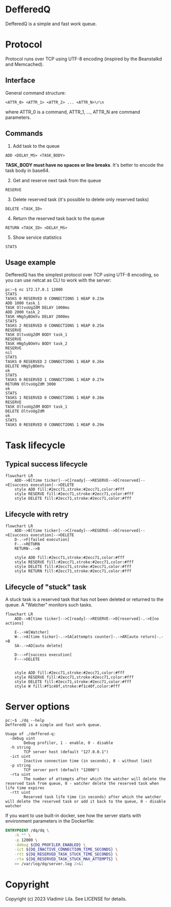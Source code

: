 # DefferedQ #
DefferedQ is a simple and fast work queue.

# Protocol #
Protocol runs over TCP using UTF-8 encoding (inspired by the Beanstalkd and Memcached).

## Interface ##
General command structure:

```
<ATTR_0> <ATTR_1> <ATTR_2> ... <ATTR_N>\r\n
```

where ATTR_0 is a command, ATTR_1, ..., ATTR_N are command parameters.

## Commands ##

1. Add task to the queue

```
ADD <DELAY_MS> <TASK_BODY>
```

**TASK_BODY must have no spaces or line breaks**. It's better to encode the task body in base64.

2. Get and reserve next task from the queue

```
RESERVE
``` 

3. Delete reserved task (it's possible to delete only reserved tasks)

```
DELETE <TASK_ID>
``` 

4. Return the reserved task back to the queue

```
RETURN <TASK_ID> <DELAY_MS>
``` 

5. Show service statistics 

```
STATS
``` 

## Usage example ##

DefferedQ has the simplest protocol over TCP using UTF-8 encoding, so you can use netcat as CLI to work with the server:

```console
pc:~$ nc 172.17.0.1 12000
STATS
TASKS 0 RESERVED 0 CONNECTIONS 1 HEAP 0.23m
ADD 1000 task_1
TASK OltvoUgZdM DELAY 1000ms
ADD 2000 task_2
TASK HNg5yBOmYu DELAY 2000ms
STATS  
TASKS 2 RESERVED 0 CONNECTIONS 1 HEAP 0.25m
RESERVE
TASK OltvoUgZdM BODY task_1
RESERVE
TASK HNg5yBOmYu BODY task_2
RESERVE
nil
STATS
TASKS 0 RESERVED 2 CONNECTIONS 1 HEAP 0.26m
DELETE HNg5yBOmYu
ok
STATS
TASKS 0 RESERVED 1 CONNECTIONS 1 HEAP 0.27m
RETURN OltvoUgZdM 3000
ok
STATS
TASKS 1 RESERVED 0 CONNECTIONS 1 HEAP 0.28m
RESERVE
TASK OltvoUgZdM BODY task_1
DELETE OltvoUgZdM
ok
STATS
TASKS 0 RESERVED 0 CONNECTIONS 1 HEAP 0.29m
```

# Task lifecycle #

## Typical success lifecycle ##

```mermaid
flowchart LR
    ADD-->B[time ticker]-->C[ready]-->RESERVE-->D[reserved]-->E[success execution]-->DELETE
    style ADD fill:#2ecc71,stroke:#2ecc71,color:#fff
    style RESERVE fill:#2ecc71,stroke:#2ecc71,color:#fff
    style DELETE fill:#2ecc71,stroke:#2ecc71,color:#fff
```

## Lifecycle with retry ##

```mermaid
flowchart LR
    ADD-->B[time ticker]-->C[ready]-->RESERVE-->D[reserved]-->E[success execution]-->DELETE
    D-.->F[failed execution]
    F-.->RETURN
    RETURN-.->B

    style ADD fill:#2ecc71,stroke:#2ecc71,color:#fff
    style RESERVE fill:#2ecc71,stroke:#2ecc71,color:#fff
    style DELETE fill:#2ecc71,stroke:#2ecc71,color:#fff
    style RETURN fill:#2ecc71,stroke:#2ecc71,color:#fff
```

## Lifecycle of "stuck" task ##
A stuck task is a reserved task that has not been deleted or returned to the queue. A "Watcher" monitors such tasks.

```mermaid
flowchart LR
    ADD-->B[time ticker]-->C[ready]-->RESERVE-->D[reserved]-.->E[no actions]

    E-.->W[Watcher]
    W-.->A[time ticker]-.->SA[attempts counter]-.->AR[auto return]-.->B
    SA-.->AD[auto delete]

    D--->F[success execution]
    F--->DELETE


    style ADD fill:#2ecc71,stroke:#2ecc71,color:#fff
    style RESERVE fill:#2ecc71,stroke:#2ecc71,color:#fff
    style DELETE fill:#2ecc71,stroke:#2ecc71,color:#fff
    style W fill:#f1c40f,stroke:#f1c40f,color:#fff
```

# Server options #

```console
pc:~$ ./dq --help
DefferedQ is a simple and fast work queue.

Usage of ./deffered-q:
  -debug uint
    	Debug profiler, 1 - enable, 0 - disable
  -h string
    	TCP server host (default "127.0.0.1")
  -ict uint
    	Inactive connection time (in seconds), 0 - without limit
  -p string
    	TCP server port (default "12000")
  -rta uint
    	The number of attempts after which the watcher will delete the reserved task from queue, 0 - watcher delete the reserved task when life time expires
  -rtt uint
    	Reserved task life time (in seconds) after which the watcher will delete the reserved task or add it back to the queue, 0 - disable watcher
```

If you want to use built-in docker, see how the server starts with environment parameters in the Dockerfile:

```dockerfile
ENTRYPOINT /dq/dq \
    -h "" \
    -p 12000 \
    -debug ${DQ_PROFILER_ENABLED} \
    -ict ${DQ_INACTIVE_CONNECTION_TIME_SECONDS} \
    -rtt ${DQ_RESERVED_TASK_STUCK_TIME_SECONDS} \
    -rta ${DQ_RESERVED_TASK_STUCK_MAX_ATTEMPTS} \
    >> /var/log/dq/server.log 2>&1
```

# Copyright #
Copyright (c) 2023 Vladimir Lila. See LICENSE for details.

